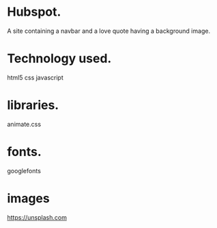 # Hubspot.
A site containing a navbar and a love quote having a background image.
# Technology used.
html5
css 
javascript
# libraries.
animate.css
# fonts.
googlefonts
# images
https://unsplash.com


